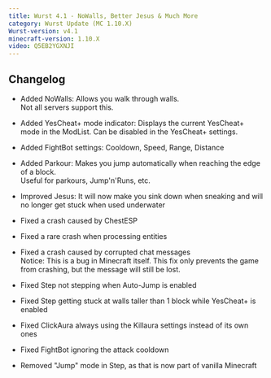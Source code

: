 ```yaml
---
title: Wurst 4.1 - NoWalls, Better Jesus & Much More
category: Wurst Update (MC 1.10.X)
Wurst-version: v4.1
minecraft-version: 1.10.X
video: Q5EB2YGXNJI
---
```

## Changelog

- Added NoWalls: Allows you walk through walls.  
  Not all servers support this.

- Added YesCheat+ mode indicator: Displays the current YesCheat+ mode in the ModList. Can be disabled in the YesCheat+ settings.

- Added FightBot settings: Cooldown, Speed, Range, Distance

- Added Parkour: Makes you jump automatically when reaching the edge of a block.  
  Useful for parkours, Jump'n'Runs, etc.

- Improved Jesus: It will now make you sink down when sneaking and will no longer get stuck when used underwater

<!--read more-->

- Fixed a crash caused by ChestESP

- Fixed a rare crash when processing entities

- Fixed a crash caused by corrupted chat messages  
  Notice: This is a bug in Minecraft itself. This fix only prevents the game from crashing, but the message will still be lost.

- Fixed Step not stepping when Auto-Jump is enabled

- Fixed Step getting stuck at walls taller than 1 block while YesCheat+ is enabled

- Fixed ClickAura always using the Killaura settings instead of its own ones

- Fixed FightBot ignoring the attack cooldown

- Removed "Jump" mode in Step, as that is now part of vanilla Minecraft
